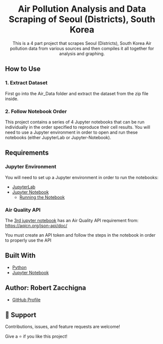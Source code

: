 <h1 align="center">Air Pollution Analysis and Data Scraping of Seoul (Districts), South Korea</h1>

<p align="center">This is a 4 part project that scrapes Seoul (Districts), South Korea Air pollution data
from various sources and then compiles it all together for analysis and graphing.</p>


## How to Use

### 1. Extract Dataset

First go into the Air_Data folder and extract the dataset from the zip file inside.

### 2. Follow Notebook Order
This project contains a series of 4 Jupyter notebooks that can be run individually in the 
order specified to reproduce their cell results. You will need to use a Jupyter environment 
in order to open and run these notebooks (either JupyterLab or Jupyter-Notebook).


## Requirements

### Jupyter Environment

You will need to set up a Jupyter environment in order to run the notebooks:

* [JupyterLab](https://jupyterlab.readthedocs.io/en/stable/getting_started/installation.html#pip)
* [Jupyter Notebook](https://jupyter.readthedocs.io/en/latest/install/notebook-classic.html#alternative-for-experienced-python-users-installing-jupyter-with-pip)
    * [Running the Notebook](https://jupyter.readthedocs.io/en/latest/running.html#running)

### Air Quality API

The [3rd jupyter notebook](https://github.com/Robert-Zacchigna/DSC-680_Portfolio/tree/main/Air%20Pollution%20Analysis%20and%20Data%20Scraping%20of%20Seoul%20(Districts)%2C%20South%20Korea) has an Air Quality API requirement from: https://aqicn.org/json-api/doc/

You must create an API token and follow the steps in the notebook in order to properly use the API


## Built With

- [Python](https://www.python.org/downloads/)
- [Jupyter Notebook](https://jupyter.org/)

## Author: **Robert Zacchigna**

- [GitHub Profile](https://github.com/Robert-Zacchigna "Robert Zacchigna")

## 🤝 Support

Contributions, issues, and feature requests are welcome!

Give a ⭐ if you like this project!
